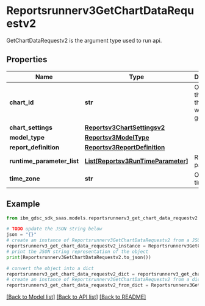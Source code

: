 # Reportsrunnerv3GetChartDataRequestv2

GetChartDataRequestv2 is the argument type used to run api.

## Properties

Name | Type | Description | Notes
------------ | ------------- | ------------- | -------------
**chart_id** | **str** | Optional: the ID of the chart we wish to get its data. | [optional] 
**chart_settings** | [**Reportsv3ChartSettingsv2**](Reportsv3ChartSettingsv2.md) |  | [optional] 
**model_type** | [**Reportsv3ModelType**](Reportsv3ModelType.md) |  | [optional] 
**report_definition** | [**Reportsv3ReportDefinition**](Reportsv3ReportDefinition.md) |  | [optional] 
**runtime_parameter_list** | [**List[Reportsv3RunTimeParameter]**](Reportsv3RunTimeParameter.md) | Runtime parameters. | [optional] 
**time_zone** | **str** | Optional: time zone. | [optional] 

## Example

```python
from ibm_gdsc_sdk_saas.models.reportsrunnerv3_get_chart_data_requestv2 import Reportsrunnerv3GetChartDataRequestv2

# TODO update the JSON string below
json = "{}"
# create an instance of Reportsrunnerv3GetChartDataRequestv2 from a JSON string
reportsrunnerv3_get_chart_data_requestv2_instance = Reportsrunnerv3GetChartDataRequestv2.from_json(json)
# print the JSON string representation of the object
print(Reportsrunnerv3GetChartDataRequestv2.to_json())

# convert the object into a dict
reportsrunnerv3_get_chart_data_requestv2_dict = reportsrunnerv3_get_chart_data_requestv2_instance.to_dict()
# create an instance of Reportsrunnerv3GetChartDataRequestv2 from a dict
reportsrunnerv3_get_chart_data_requestv2_from_dict = Reportsrunnerv3GetChartDataRequestv2.from_dict(reportsrunnerv3_get_chart_data_requestv2_dict)
```
[[Back to Model list]](../README.md#documentation-for-models) [[Back to API list]](../README.md#documentation-for-api-endpoints) [[Back to README]](../README.md)


